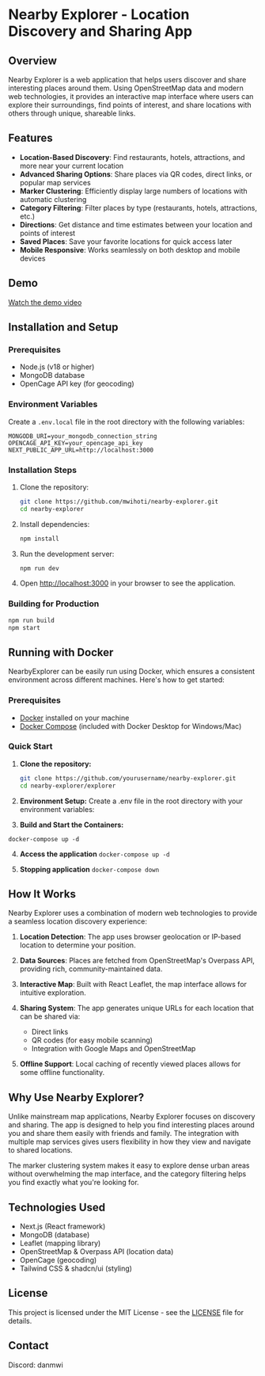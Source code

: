 # Nearby Explorer - Location Discovery and Sharing App

## Overview

Nearby Explorer is a web application that helps users discover and share interesting places around them. Using OpenStreetMap data and modern web technologies, it provides an interactive map interface where users can explore their surroundings, find points of interest, and share locations with others through unique, shareable links.

## Features

- **Location-Based Discovery**: Find restaurants, hotels, attractions, and more near your current location
- **Advanced Sharing Options**: Share places via QR codes, direct links, or popular map services
- **Marker Clustering**: Efficiently display large numbers of locations with automatic clustering
- **Category Filtering**: Filter places by type (restaurants, hotels, attractions, etc.)
- **Directions**: Get distance and time estimates between your location and points of interest
- **Saved Places**: Save your favorite locations for quick access later
- **Mobile Responsive**: Works seamlessly on both desktop and mobile devices

## Demo

[Watch the demo video](https://www.youtube.com/watch?v=kHsWO4yXHTM&ab_channel=Mwihoti8Dan)

## Installation and Setup

### Prerequisites

- Node.js (v18 or higher)
- MongoDB database
- OpenCage API key (for geocoding)

### Environment Variables

Create a `.env.local` file in the root directory with the following variables:

```
MONGODB_URI=your_mongodb_connection_string
OPENCAGE_API_KEY=your_opencage_api_key
NEXT_PUBLIC_APP_URL=http://localhost:3000 
```

### Installation Steps

1. Clone the repository:
   ```bash
   git clone https://github.com/mwihoti/nearby-explorer.git
   cd nearby-explorer
   ```

2. Install dependencies:
   ```bash
   npm install
   ```

3. Run the development server:
   ```bash
   npm run dev
   ```

4. Open [http://localhost:3000](http://localhost:3000) in your browser to see the application.

### Building for Production

```bash
npm run build
npm start
```
## Running with Docker

NearbyExplorer can be easily run using Docker, which ensures a consistent environment across different machines. Here's how to get started:

### Prerequisites

- [Docker](https://docs.docker.com/get-docker/) installed on your machine
- [Docker Compose](https://docs.docker.com/compose/install/) (included with Docker Desktop for Windows/Mac)

### Quick Start

1. **Clone the repository:**
   ```bash
   git clone https://github.com/yourusername/nearby-explorer.git
   cd nearby-explorer/explorer
   ```
2. **Environment Setup:**
Create a .env file in the root directory with your environment variables:

3. **Build and Start the Containers:**

```docker-compose up -d```

4. **Access the application**
```docker-compose up -d```

5. **Stopping application**
   ```docker-compose down```


## How It Works

Nearby Explorer uses a combination of modern web technologies to provide a seamless location discovery experience:

1. **Location Detection**: The app uses browser geolocation or IP-based location to determine your position.

2. **Data Sources**: Places are fetched from OpenStreetMap's Overpass API, providing rich, community-maintained data.

3. **Interactive Map**: Built with React Leaflet, the map interface allows for intuitive exploration.

4. **Sharing System**: The app generates unique URLs for each location that can be shared via:
   - Direct links
   - QR codes (for easy mobile scanning)
   - Integration with Google Maps and OpenStreetMap

5. **Offline Support**: Local caching of recently viewed places allows for some offline functionality.

## Why Use Nearby Explorer?

Unlike mainstream map applications, Nearby Explorer focuses on discovery and sharing. The app is designed to help you find interesting places around you and share them easily with friends and family. The integration with multiple map services gives users flexibility in how they view and navigate to shared locations.

The marker clustering system makes it easy to explore dense urban areas without overwhelming the map interface, and the category filtering helps you find exactly what you're looking for.

## Technologies Used

- Next.js (React framework)
- MongoDB (database)
- Leaflet (mapping library)
- OpenStreetMap & Overpass API (location data)
- OpenCage (geocoding)
- Tailwind CSS & shadcn/ui (styling)

## License

This project is licensed under the MIT License - see the [LICENSE](LICENSE) file for details.

## Contact

Discord: danmwi
